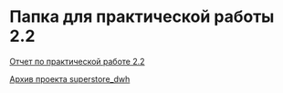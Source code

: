 <h1>Папка для практической работы 2.2</h1>

[Отчет по практической работе 2.2](./БД_251м_Бобылева_Отчет.pdf)

[Архив проекта superstore_dwh](./superstore_dwh.zip)
